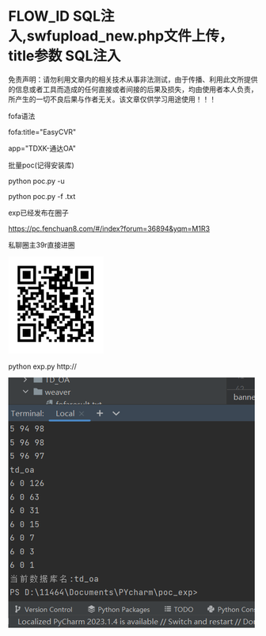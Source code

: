 # FLOW_ID SQL注入,swfupload_new.php文件上传，title参数 SQL注入

免责声明：请勿利用文章内的相关技术从事非法测试，由于传播、利用此文所提供的信息或者工具而造成的任何直接或者间接的后果及损失，均由使用者本人负责，所产生的一切不良后果与作者无关。该文章仅供学习用途使用！！！

fofa语法

fofa:title="EasyCVR"

app="TDXK-通达OA"

批量poc(记得安装库)

python poc.py -u 



python poc.py -f  .txt







exp已经发布在圈子

https://pc.fenchuan8.com/#/index?forum=36894&yqm=M1R3

私聊圈主39r直接进圈

![image-20231224114053918](assets/image-20231224114053918.png)

python exp.py http://

![image-20231224113959549](assets/image-20231224113959549.png)

